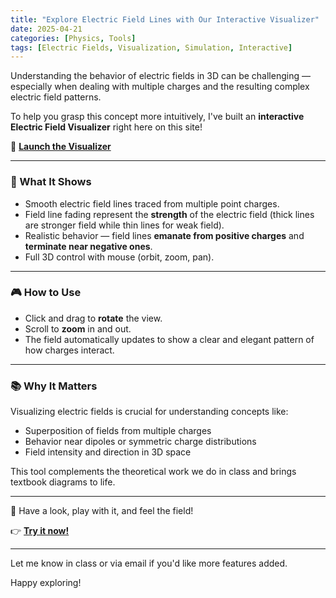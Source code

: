 ```yaml
---
title: "Explore Electric Field Lines with Our Interactive Visualizer"
date: 2025-04-21
categories: [Physics, Tools]
tags: [Electric Fields, Visualization, Simulation, Interactive]
---
```


Understanding the behavior of electric fields in 3D can be challenging — especially when dealing with multiple charges and the resulting complex electric field patterns.

To help you grasp this concept more intuitively, I've built an **interactive Electric Field Visualizer** right here on this site!

🔗 **[Launch the Visualizer](/electric-field-visualizer/)**

---

### 🎯 What It Shows

- Smooth electric field lines traced from multiple point charges.
- Field line fading represent the **strength** of the electric field (thick lines are stronger field while thin lines for weak field).
- Realistic behavior — field lines **emanate from positive charges** and **terminate near negative ones**.
- Full 3D control with mouse (orbit, zoom, pan).

---

### 🎮 How to Use

- Click and drag to **rotate** the view.
- Scroll to **zoom** in and out.
- The field automatically updates to show a clear and elegant pattern of how charges interact.

---

### 📚 Why It Matters

Visualizing electric fields is crucial for understanding concepts like:

- Superposition of fields from multiple charges
- Behavior near dipoles or symmetric charge distributions
- Field intensity and direction in 3D space

This tool complements the theoretical work we do in class and brings textbook diagrams to life.

---

🧠 Have a look, play with it, and feel the field!

👉 **[Try it now!](/electric-field-visualizer/)**

---

Let me know in class or via email if you'd like more features added.

Happy exploring!

